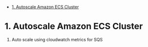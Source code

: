 
<!-- TOC -->

- [1. Autoscale Amazon ECS Cluster](#1-autoscale-amazon-ecs-cluster)

<!-- /TOC -->

# 1. Autoscale Amazon ECS Cluster
1. Auto scale using cloudwatch metrics for SQS
